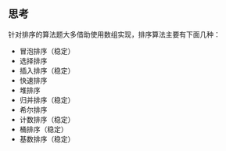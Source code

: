 ## 思考
针对排序的算法题大多借助使用数组实现，排序算法主要有下面几种：
- 冒泡排序（稳定）
- 选择排序
- 插入排序（稳定）
- 快速排序
- 堆排序
- 归并排序（稳定）
- 希尔排序
- 计数排序（稳定）
- 桶排序（稳定）
- 基数排序（稳定）

